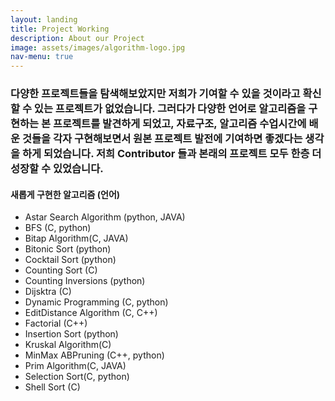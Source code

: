 ```yaml
---
layout: landing
title: Project Working
description: About our Project
image: assets/images/algorithm-logo.jpg
nav-menu: true
---
```


<section>
  <div style="margin 20px 20px 20px 20px">
    <h3>다양한 프로젝트들을 탐색해보았지만 저희가 기여할 수 있을 것이라고 확신할 수 있는 프로젝트가 없었습니다. 그러다가 다양한 언어로 알고리즘을 구현하는 본 프로젝트를 발견하게 되었고, 자료구조, 알고리즘 수업시간에 배운 것들을 각자 구현해보면서 원본 프로젝트 발전에 기여하면 좋겠다는 생각을 하게 되었습니다. 저희 Contributor 들과 본래의 프로젝트 모두 한층 더 성장할 수 있었습니다.</h3>
    <div style="margin 20px 20px 20px 20px">
      <h4>새롭게 구현한 알고리즘 (언어)</h4>
      <ul>
        <li>Astar Search Algorithm (python, JAVA)</li>
        <li>BFS (C, python)</li>
        <li>Bitap Algorithm(C, JAVA)</li>
        <li>Bitonic Sort (python)</li>
        <li>Cocktail Sort (python)</li>
        <li>Counting Sort (C)</li>
        <li>Counting Inversions (python)</li>
        <li>Dijsktra (C)</li>
        <li>Dynamic Programming (C, python)</li>
        <li>EditDistance Algorithm (C, C++)</li>
        <li>Factorial (C++)</li>
        <li>Insertion Sort (python)</li>
        <li>Kruskal Algorithm(C)</li>
        <li>MinMax ABPruning (C++, python)</li>
        <li>Prim Algorithm(C, JAVA)</li>
        <li>Selection Sort(C, python)</li>
        <li>Shell Sort (C)</li>
      </ul>
    </div>
  </div>
</section>
